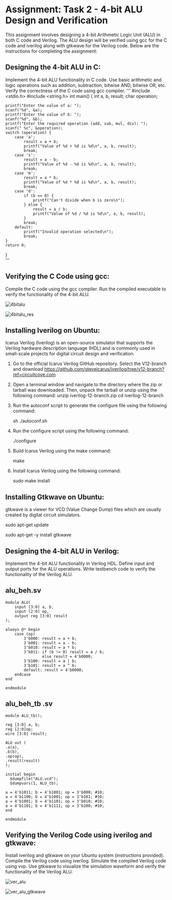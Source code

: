 # Assignment: Task 2 - 4-bit ALU Design and Verification
This assignment involves designing a 4-bit Arithmetic Logic Unit (ALU) in both C code and Verilog. The ALU design will be verified using gcc for the C code and iverilog along with gtkwave for the Verilog code. Below are the instructions for completing the assignment:

## Designing the 4-bit ALU in C:

Implement the 4-bit ALU functionality in C code.
Use basic arithmetic and logic operations such as addition, subtraction, bitwise AND, bitwise OR, etc.
Verify the correctness of the C code using gcc compiler.
'''
#include <stdio.h>
#include <string.h>
int main() {
    int a, b, result;
    char operation;

    printf("Enter the value of a: ");
    scanf("%d", &a);
    printf("Enter the value of b: ");
    scanf("%d", &b);
    printf("Enter the required operation (add, sub, mul, div): ");
    scanf(" %c", &operation);
    switch (operation) {
        case 'a':
            result = a + b;
            printf("Value of %d + %d is %d\n", a, b, result);
            break;
        case 's':
            result = a - b;
            printf("Value of %d - %d is %d\n", a, b, result);
            break;
        case 'm':
            result = a * b;
            printf("Value of %d * %d is %d\n", a, b, result);
            break;
        case 'd':
            if (b == 0) {
                printf("Can't divide when b is zero\n");
            } else {
                result = a / b;
                printf("Value of %d / %d is %d\n", a, b, result);
            }
            break;
        default:
            printf("Invalid operation selected\n");
            break;
    }
    return 0;
}  
'''

## Verifying the C Code using gcc:

Compile the C code using the gcc compiler.
Run the compiled executable to verify the functionality of the 4-bit ALU.

![4bitalu](https://github.com/LRAJA33/RISCV-HDP/assets/105126037/62ed60fc-e236-427f-b556-8fb70b2798db)

![4bitalu_res](https://github.com/LRAJA33/RISCV-HDP/assets/105126037/e96b8a7f-f305-4c07-9306-ab2b25ffdc38)


## Installing Iverilog on Ubuntu:

Icarus Verilog (Iverilog) is an open-source simulator that supports the Verilog hardware description language (HDL) and is commonly used in small-scale projects for digital circuit design and verification.

1. Go to the official Icarus Verilog GitHub repository. Select the V12-branch and download
    https://github.com/steveicarus/iverilog/tree/v12-branch?ref=circuitcove.com
2. Open a terminal window and navigate to the directory where the zip or tarball was downloaded. Then, unpack the tarball or unzip using the following command:
     unzip iverilog-12-branch.zip
     cd iverilog-12-branch
4. Run the autoconf script to generate the configure file using the following command:
   
     sh ./autoconf.sh

6. Run the configure script using the following command:
   
     ./configure

8. Build Icarus Verilog using the make command:
   
      make
   
10. Install Icarus Verilog using the following command:
    
      sudo make install 

## Installing Gtkwave on Ubuntu:

gtkwave is a viewer for VCD (Value Change Dump) files which are usually created by digital circuit simulators. 

  sudo apt-get update

  sudo apt-get -y install gtkwave

## Designing the 4-bit ALU in Verilog:

Implement the 4-bit ALU functionality in Verilog HDL.
Define input and output ports for the ALU operations.
Write testbench code to verify the functionality of the Verilog ALU.

## alu_beh.sv

```
module ALU(
    input [3:0] a, b,
    input [2:0] op,
    output reg [3:0] result
);

always @* begin
    case (op)
        3'b000: result = a + b;
        3'b001: result = a - b;
        3'b010: result = a * b;
        3'b011: if (b != 0) result = a / b;
                else result = 4'b0000;
        3'b100: result = a | b;
        3'b101: result = a ^ b;
        default: result = 4'b0000;
    endcase
end

endmodule
```
## alu_beh_tb .sv

```
module ALU_tb();

reg [3:0] a, b;
reg [2:0]op;
wire [3:0] result; 

ALU uut (
.a(a),
.b(b),
.op(op),
.result(result)
);

initial begin
  $dumpfile("ALU.vcd");
  $dumpvars(1, ALU_tb);

a = 4'b1011; b = 4'b1001; op = 3'b000; #10;
a = 4'b1100; b = 4'b1001; op = 3'b101; #10;
a = 4'b1001; b = 4'b1101; op = 3'b010; #10;
a = 4'b1101; b = 4'b1111; op = 3'b100; #10;
end

endmodule
```
## Verifying the Verilog Code using iverilog and gtkwave:

Install iverilog and gtkwave on your Ubuntu system (instructions provided).
Compile the Verilog code using iverilog.
Simulate the compiled Verilog code using vvp.
Use gtkwave to visualize the simulation waveform and verify the functionality of the Verilog ALU.

![ver_alu](https://github.com/LRAJA33/RISCV-HDP/assets/105126037/66054a2e-01e1-4cb0-86c8-58f3325fd08f)

![ver_alu_gtkwave](https://github.com/LRAJA33/RISCV-HDP/assets/105126037/b14ec1aa-fadf-4c84-ba3c-d5f83e41858e)






